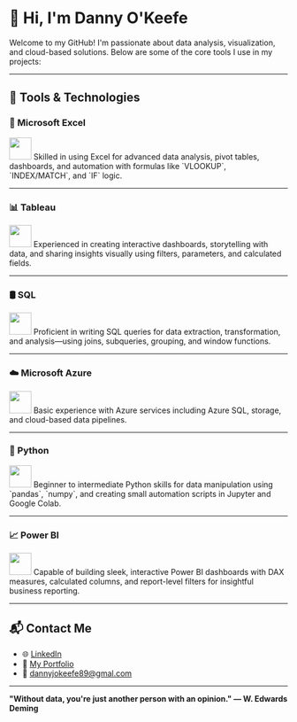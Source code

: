 # 👋 Hi, I'm Danny O'Keefe

Welcome to my GitHub! I'm passionate about data analysis, visualization, and cloud-based solutions. Below are some of the core tools I use in my projects:

---

## 💼 Tools & Technologies

### 🧮 Microsoft Excel  
<img src="https://img.icons8.com/color/48/000000/microsoft-excel-2019.png" width="40" />  
Skilled in using Excel for advanced data analysis, pivot tables, dashboards, and automation with formulas like `VLOOKUP`, `INDEX/MATCH`, and `IF` logic.

---

### 📊 Tableau  
<img src="https://img.icons8.com/color/48/000000/tableau-software.png" width="40" />  
Experienced in creating interactive dashboards, storytelling with data, and sharing insights visually using filters, parameters, and calculated fields.

---

### 🛢 SQL  
<img src="https://img.icons8.com/ios-filled/50/000000/sql.png" width="40" />  
Proficient in writing SQL queries for data extraction, transformation, and analysis—using joins, subqueries, grouping, and window functions.

---

### ☁️ Microsoft Azure  
<img src="https://img.icons8.com/color/48/000000/azure-1.png" width="40" />  
Basic experience with Azure services including Azure SQL, storage, and cloud-based data pipelines.

---

### 🐍 Python  
<img src="https://img.icons8.com/color/48/000000/python--v1.png" width="40" />  
Beginner to intermediate Python skills for data manipulation using `pandas`, `numpy`, and creating small automation scripts in Jupyter and Google Colab.

---

### 📈 Power BI  
<img src="https://img.icons8.com/color/48/000000/power-bi.png" width="40" />  
Capable of building sleek, interactive Power BI dashboards with DAX measures, calculated columns, and report-level filters for insightful business reporting.

---

## 📬 Contact Me

- 🌐 [LinkedIn](https://www.linkedin.com/in/dannyokeefedataanalyst)
- 📁 [My Portfolio](#)
- 📧 dannyjokeefe89@gmal.com

---
**"Without data, you're just another person with an opinion."
— W. Edwards Deming** 
